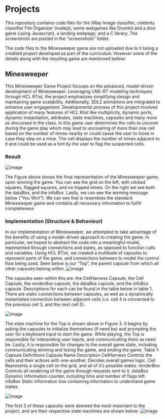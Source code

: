 # Projects

This repository contains code files for the XRay Image classifier, celebrity classifier File Organizer (nodejs), some webgames like Drumkit and a dice game (using Javascript), a landing webpage, and a C library. The screenshots are posted in the "screenshots" folder.

The code files to the Minesweeper game are not uploaded due to it being a credited project developed as part of the curriculum. However some of the details along with the resulting game are mentioned bellow:

## Minesweeper
This Minesweeper Game Project focuses on the advanced, model-driven development of Minesweeper. Leveraging UML-RT modeling techniques through HCL RTist, the project emphasizes simplifying design and maintaining game scalability. Additionally, SDL2 animations are integrated to enhance user engagement. Developmental process of this project involved application of many features of HCL Rtist like multiplicity, dynamic ports, dynamic instantiation, attributes, state machines, capsules and many more as discussed in the class. In this game user determines the cells to uncover during the game play which may lead to uncovering of more than one cell based on the number of mines nearby or could cause the user to loose in case they step on a mine. The cell displays the number of mines adjacent to it and could be used as a hint by the user to flag the suspected cells.
### Result
![image](https://github.com/user-attachments/assets/809bc60a-9aa7-445f-bc41-e99ef2dd8ace)

The Figure above shows the final representation of the
Minesweeper game, upon winning the game. You can see the grid
on the left, with clicked squares, flagged squares, and no tripped
mines. On the right we see both the dataBox, and the infoBox.
Lastly, we can see the winning message below (“You Win!”). We
can see that is resembles the standard Minesweeper game and
contains all necessary information to fulfill completeness

### Implementation (Structure & Behaviour)
In our implementation of Minesweeper, we attempted to take advantage of the benefits of using a model-driven approach to creating the game. In particular, we hoped to abstract the code into a meaningful model, represented through connections and states, as opposed to function calls and variables. Using HCL RTist, we created a multitude of capsules to represent parts of the game, and connections between to model the control flow being used. Seen below is our “Top”, the parent capsule from which all other capsules belong within.
![image](https://github.com/user-attachments/assets/532a30ae-b833-41bd-ab5c-5ca9eae4af84)

The capsules seen within this are: the CellHarness Capsule, the
Cell Capsule, the renderBox capsule, the dataBox capsule, and the
infoBox capsule. Descriptions for each can be found in the table
below in table 1. There are static connections between capsules, as
well as a dynamically instantiated connection between adjacent
cells (i.e. cell 4 is connected to the previous cell 3, and the next
cell 5).

![image](https://github.com/user-attachments/assets/5cdf1fa8-77c4-49fd-b80e-df5f97122564)

The state machine for the Top is shown above in Figure 3. It
begins by asking the capsules to initialize themselves (if need be)
and prompting the user for a keyboard input to start the game.
While playing, the Top is responsible for interpreting user inputs,
and communicating them as need be. Lastly, it is responsible for
changes to the overall game state, including communicating
winning and losing the game, and ending the game.
Table 1: Capsule Definitions
Capsule Name Description
CellHarness Controls the cells and their actions with
one-another. Decides overall games
logic.
Cell Represents a single cell on the grid, and
all of it’s possible states.
renderBox Controls all rendering of the game
through requests sent to it.
dataBox Dynamic information counter, including
time and number of flags left.
infoBox Static information box containing
information to understand game states.

![image](https://github.com/user-attachments/assets/61febd04-f552-4415-b757-a4f72583189b)

The first 3 of these capsules were deemed the most important
to the project, and are their respective state machines are shown
below:
![image](https://github.com/user-attachments/assets/5ac9bc68-988f-4b36-a38c-9f226d62e846)
